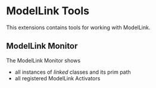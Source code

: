 # ModelLink Tools

This extensions contains tools for working with ModelLink.

## ModelLink Monitor

The ModelLink Monitor shows 
- all instances of *linked* classes and its prim path
- all registered ModelLink Activators

